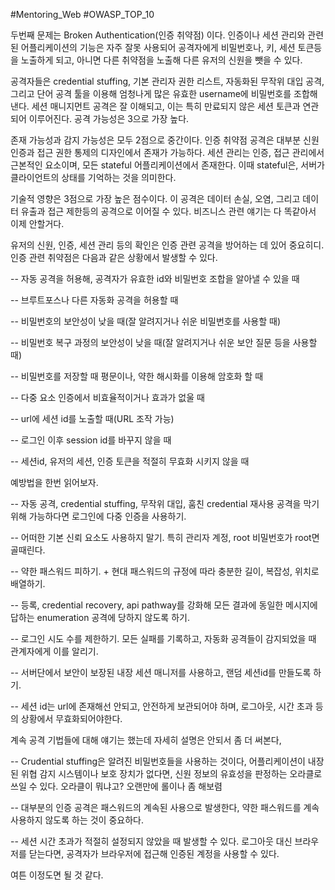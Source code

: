 #Mentoring_Web #OWASP_TOP_10

두번째 문제는 Broken Authentication(인증 취약점) 이다. 인증이나 세션 관리와 관련된 어플리케이션의 기능은 자주 잘못 사용되어 공격자에게 비밀번호나, 키, 세션 토큰등을 노출하게 되고, 아니면 다른 취약점을 노출해 다른 유저의 신원을 뺏을 수 있다.

공격자들은 credential stuffing, 기본 관리자 권한 리스트, 자동화된 무작위 대입 공격, 그리고 단어 공격 툴을 이용해 엄청나게 많은 유효한 username에 비밀번호를 조합해 낸다. 세션 매니지먼트 공격은 잘 이해되고, 이는 특히 만료되지 않은 세션 토큰과 연관되어 이루어진다. 공격 가능성은 3으로 가장 높다.

존재 가능성과 감지 가능성은 모두 2점으로 중간이다. 인증 취약점 공격은 대부분 신원 인증과 접근 권한 통제의 디자인에서 존재가 가능하다. 세션 관리는 인증, 접근 관리에서 근본적인 요소이며, 모든 stateful 어플리케이션에서 존재한다. 이때 stateful은, 서버가 클라이언트의 상태를 기억하는 것을 의미한다.

기술적 영향은 3점으로 가장 높은 점수이다. 이 공격은 데이터 손실, 오염, 그리고 데이터 유출과 접근 제한등의 공격으로 이어질 수 있다. 비즈니스 관련 얘기는 다 똑같아서 이제 안할거다.

유저의 신원, 인증, 세션 관리 등의 확인은 인증 관련 공격을 방어하는 데 있어 중요히디. 인증 관련 취약점은 다음과 같은 상황에서 발생할 수 있다.

-- 자동 공격을 허용해, 공격자가 유효한 id와 비밀번호 조합을 알아낼 수 있을 때

-- 브루트포스나 다른 자동화 공격을 허용할 때

-- 비밀번호의 보안성이 낮을 때(잘 알려지거나 쉬운 비밀번호를 사용할 때)

-- 비밀번호 복구 과정의 보안성이 낮을 때(잘 알려지거나 쉬운 보안 질문 등을 사용할 때)

-- 비밀번호를 저장할 때 평문이나, 약한 해시화를 이용해 암호화 할 때

-- 다중 요소 인증에서 비효율적이거나 효과가 없울 때

-- url에 세션 id를 노출할 때(URL 조작 가능)

-- 로그인 이후 session id를 바꾸지 않을 때

-- 세션id, 유저의 세션, 인증 토큰을 적절히 무효화 시키지 않을 때

예방법을 한번 읽어보자. 

-- 자동 공격, credential stuffing, 무작위 대입, 훔친 credential 재사용 공격을 막기 위해 가능하다면 로그인에 다중 인증을 사용하기.

-- 어떠한 기본 신뢰 요소도 사용하지 말기. 특히 관리자 계정, root 비밀번호가 root면 골때린다.

-- 약한 패스워드 피하기. + 현대 패스워드의 규정에 따라 충분한 길이, 복잡성, 위치로 배열하기.

-- 등록, credential recovery, api pathway를 강화해 모든 결과에 동일한 메시지에 답하는 enumeration 공격에 당하지 않도록 하기.

-- 로그인 시도 수를 제한하기. 모든 실패를 기록하고, 자동화 공격들이 감지되었을 때 관계자에게 이를 알리기.

-- 서버단에서 보안이 보장된 내장 세션 매니저를 사용하고, 랜덤 세션id를 만들도록 하기.

-- 세션 id는 url에 존재해선 안되고, 안전하게 보관되어야 하며, 로그아웃, 시간 초과 등의 상황에서 무효화되어야한다.

계속 공격 기법들에 대해 얘기는 했는데 자세히 설명은 안되서 좀 더 써본다,

-- Crudential stuffing은 알려진 비밀번호들을 사용하는 것이다, 어플리케이션이 내장된 위협 감지 시스템이나 보호 장치가 없다면, 신원 정보의 유효성을 판정하는 오라클로 쓰일 수 있다. 오라클이 뭐냐고? 오랜만에 롤이나 좀 해보렴

-- 대부분의 인증 공격은 패스워드의 계속된 사용으로 발생한다, 약한 패스워드를 계속 사용하지 않도록 하는 것이 중요하다.

-- 세션 시간 초과가 적절히 설정되지 않았을 때 발생할 수 있다. 로그아웃 대신 브라우저를 닫는다면, 공격자가 브라우저에 접근해 인증된 계정을 사용할 수 있다.

여튼 이정도면 될 것 같다.
